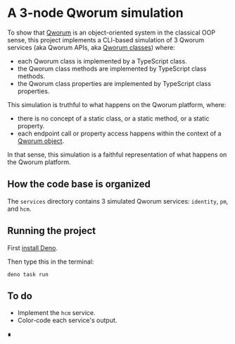 # A 3-node Qworum simulation

To show that [Qworum](https://qworum.net) is an object-oriented system in the classical OOP sense, 
this project implements a CLI-based simulation of 3 Qworum services 
(aka Qworum APIs, aka [Qworum classes](https://qworum.net/en/specification/v1/#class)) where:

- each Qworum class is implemented by a TypeScript class.
- the Qworum class methods are implemented by TypeScript class methods.
- the Qworum class properties are implemented by TypeScript class properties.

This simulation is truthful to what happens on the Qworum platform, where:

- there is no concept of a static class, or a static method, or a static property.
- each endpoint call or property access happens within the context of a [Qworum object](https://qworum.net/en/specification/v1/#object).

In that sense, this simulation is a faithful representation of what happens on the Qworum platform.

## How the code base is organized

The `services` directory contains 3 simulated Qworum services: `identity`, `pm`, and `hcm`.

## Running the project

First [install Deno](https://docs.deno.com/runtime/getting_started/installation/).

Then type this in the terminal:

```shell
deno task run
```

## To do

- Implement the `hcm` service.
- Color-code each service's output.

∎

